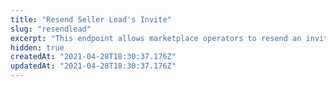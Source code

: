 ```yaml
---
title: "Resend Seller Lead's Invite"
slug: "resendlead"
excerpt: "This endpoint allows marketplace operators to resend an invitation to a seller lead, previously invited to join Seller Portal. The request will only accept Seller Leads whose status is `invited`. If they are already `connected` or `accepted`, the call will not be fulfilled."
hidden: true
createdAt: "2021-04-28T18:30:37.176Z"
updatedAt: "2021-04-28T18:30:37.176Z"
---
```

